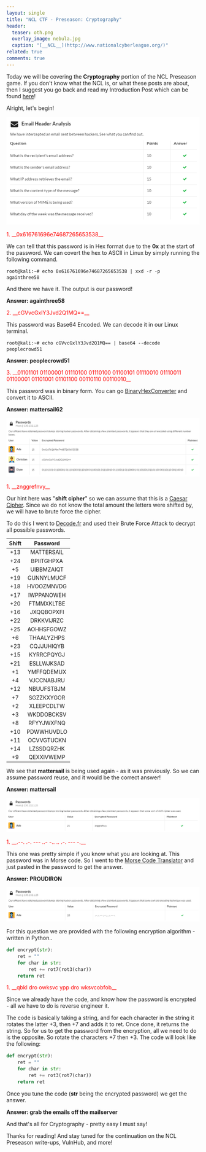 ```yaml
---
layout: single
title: "NCL CTF - Preseason: Cryptography"
header:
  teaser: oth.png
  overlay_image: nebula.jpg
  caption: "[__NCL__](http://www.nationalcyberleague.org/)"
related: true
comments: true
---
```


Today we will be covering the __Cryptography__ portion of the NCL Preseason game. If you don't know what the NCL is, or what these posts are about, then I suggest you go back and read my Introduction Post which can be found [here](https://jhalon.github.io/ncl-intro-osint/)!

Alright, let's begin!

<a href="/images/ncl3.png"><img src="/images/ncl3.png"></a>

<div class="rBorder" markdown="1">
<span style="color:red">1. __0x616761696e74687265653538__</span>

We can tell that this password is in Hex format due to the __0x__ at the start of the password. We can covert the hex to ASCII in Linux by simply running the following command.

```console
root@kali:~# echo 0x616761696e74687265653538 | xxd -r -p
againthree58
```

And there we have it. The output is our password!

__Answer: againthree58__
</div>

<div class="rBorder" markdown="1">
<span style="color:red">2. __cGVvcGxlY3Jvd2Q1MQ==__</span>

This password was Base64 Encoded. We can decode it in our Linux terminal.

```console
root@kali:~# echo cGVvcGxlY3Jvd2Q1MQ== | base64 --decode
peoplecrowd51
```

__Answer: peoplecrowd51__
</div>

<div class="rBorder" markdown="1">
<span style="color:red">3. __01101101 01100001 01110100 01110100 01100101 01110010 01110011 01100001 01101001 01101100 00110110 00110010__</span>

This password was in binary form. You can go [BinaryHexConverter](http://www.binaryhexconverter.com/binary-to-ascii-text-converter) and convert it to ASCII.

__Answer: mattersail62__
</div>

<a href="/images/ncl4.png"><img src="/images/ncl4.png"></a>

<div class="rBorder" markdown="1">
<span style="color:red">1. __znggrefnvy__</span>

Our hint here was "__shift cipher__" so we can assume that this is a [Caesar Cipher](http://practicalcryptography.com/ciphers/caesar-cipher/). Since we do not know the total amount the letters were shifted by, we will have to brute force the cipher.

To do this I went to [Decode.fr](http://www.dcode.fr/caesar-cipher) and used their Brute Force Attack to decrypt all possible passwords.

| Shift         | Password      |
| :-----------: |:-------------:|
|+13		| MATTERSAIL	|
|+24		| BPIITGHPXA	|
|+5		| UIBBMZAIQT	|
|+19		| GUNNYLMUCF	|
|+18		| HVOOZMNVDG	|
|+17		| IWPPANOWEH	|
|+20		| FTMMXKLTBE	|
|+16		| JXQQBOPXFI	|
|+22		| DRKKVIJRZC	|
|+25		| AOHHSFGOWZ	|
|+6		| THAALYZHPS	|
|+23		| CQJJUHIQYB	|
|+15		| KYRRCPQYGJ	|
|+21		| ESLLWJKSAD	|
|+1		| YMFFQDEMUX	|
|+4		| VJCCNABJRU	|
|+12		| NBUUFSTBJM	|
|+7		| SGZZKXYGOR	|
|+2		| XLEEPCDLTW	|
|+3		| WKDDOBCKSV	|
|+8		| RFYYJWXFNQ	|
|+10		| PDWWHUVDLO	|
|+11		| OCVVGTUCKN	|
|+14		| LZSSDQRZHK	|
|+9		| QEXXIVWEMP	|

We see that __mattersail__ is being used again - as it was previously. So we can assume password reuse, and it would be the correct answer!

__Answer: mattersail__
</div>


<a href="/images/ncl5.png"><img src="/images/ncl5.png"></a>

<div class="rBorder" markdown="1">
<span style="color:red">1. __.--. .-. --- ..- -.. .. .-. --- -.__</span>

This one was pretty simple if you know what you are looking at. This password was in Morse code. So I went to the [Morse Code Translator](http://morsecode.scphillips.com/translator.html) and just pasted in the password to get the answer.

__Answer: PROUDIRON__
</div>

<a href="/images/ncl6.png"><img src="/images/ncl6.png"></a>

For this question we are provided with the following encryption algorithm - written in Python..

```python
def encrypt(str):
	ret = ""
	for char in str:
		ret += rot7(rot3(char))
	return ret
```

<div class="rBorder" markdown="1">
<span style="color:red">1. __qbkl dro owksvc ypp dro wksvcobfob__</span>

Since we already have the code, and know how the password is encrypted - all we have to do is reverse engineer it.

The code is basically taking a string, and for each character in the string it rotates the latter +3, then +7 and adds it to ret. Once done, it returns the string. So for us to get the password from the encryption, all we need to do is the opposite. So rotate the characters +7 then +3. The code will look like the following:

```python
def encrypt(str):
	ret = ""
	for char in str:
		ret += rot3(rot7(char))
	return ret
```

Once you tune the code (__str__ being the encrypted password) we get the answer.

__Answer: grab the emails off the mailserver__
</div>

And that's all for Cryptography - pretty easy I must say! 

Thanks for reading! And stay tuned for the continuation on the NCL Preseason write-ups, VulnHub, and more!
